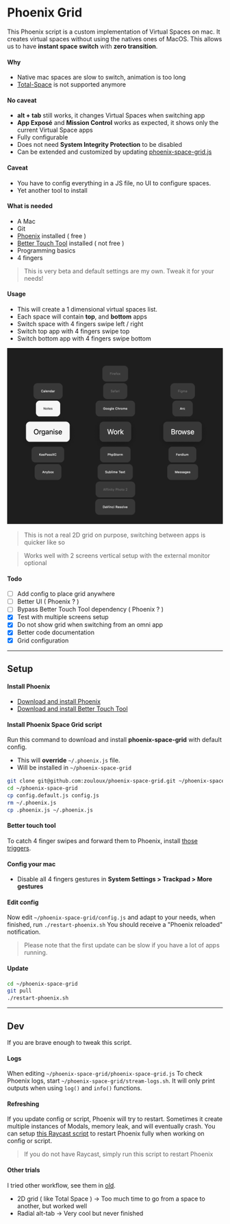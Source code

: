 # Phoenix Grid

This Phoenix script is a custom implementation of Virtual Spaces on mac.
It creates virtual spaces without using the natives ones of MacOS.
This allows us to have **instant space switch** with **zero transition**.

#### Why
- Native mac spaces are slow to switch, animation is too long
- [Total-Space](https://totalspaces.binaryage.com/) is not supported anymore

#### No caveat
- **alt + tab** still works, it changes Virtual Spaces when switching app
- **App Exposé** and **Mission Control** works as expected, it shows only the current Virtual Space apps
- Fully configurable
- Does not need **System Integrity Protection** to be disabled
- Can be extended and customized by updating [phoenix-space-grid.js](phoenix-space-grid.js)

#### Caveat
- You have to config everything in a JS file, no UI to configure spaces.
- Yet another tool to install

#### What is needed
- A Mac
- Git
- [Phoenix](https://github.com/kasper/phoenix/releases/) installed ( free )
- [Better Touch Tool](https://folivora.ai/) installed ( not free )
- Programming basics
- 4 fingers

> This is very beta and default settings are my own. Tweak it for your needs!

#### Usage
- This will create a 1 dimensional virtual spaces list.
- Each space will contain **top**, and **bottom** apps
- Switch space with 4 fingers swipe left / right
- Switch top app with 4 fingers swipe top
- Switch bottom app with 4 fingers swipe bottom

![screenshot-1.png](screenshot-1.png)

> This is not a real 2D grid on purpose, switching between apps is quicker like so

> Works well with 2 screens vertical setup with the external monitor optional

#### Todo
- [ ] Add config to place grid anywhere
- [ ] Better UI ( Phoenix ? )
- [ ] Bypass Better Touch Tool dependency ( Phoenix ? )
- [x] Test with multiple screens setup
- [x] Do not show grid when switching from an omni app
- [x] Better code documentation
- [x] Grid configuration

---
## Setup

#### Install Phoenix
- [Download and install Phoenix](https://github.com/kasper/phoenix/releases/)
- [Download and install Better Touch Tool](https://folivora.ai/)

#### Install Phoenix Space Grid script
Run this command to download and install **phoenix-space-grid** with default config.
- This will **override** `~/.phoenix.js` file.
- Will be installed in `~/phoenix-space-grid`

```bash
git clone git@github.com:zouloux/phoenix-space-grid.git ~/phoenix-space-grid
cd ~/phoenix-space-grid
cp config.default.js config.js
rm ~/.phoenix.js
cp .phoenix.js ~/.phoenix.js
```

#### Better touch tool
To catch 4 finger swipes and forward them to Phoenix, install [those triggers](./exported_triggers.bttpreset).

#### Config your mac
- Disable all 4 fingers gestures in **System Settings > Trackpad > More gestures** 

#### Edit config
Now edit `~/phoenix-space-grid/config.js` and adapt to your needs, when finished, run `./restart-phoenix.sh`
You should receive a "Phoenix reloaded" notification.

> Please note that the first update can be slow if you have a lot of apps running.

#### Update

```bash
cd ~/phoenix-space-grid
git pull
./restart-phoenix.sh
```

---
## Dev

If you are brave enough to tweak this script.

#### Logs
When editing `~/phoenix-space-grid/phoenix-space-grid.js`
To check Phoenix logs, start `~/phoenix-space-grid/stream-logs.sh`.
It will only print outputs when using `log()` and `info()` functions.

#### Refreshing
If you update config or script, Phoenix will try to restart. Sometimes it create multiple instances of Modals, memory leak, and will eventually crash.
You can setup [this Raycast script](./restart-phoenix.sh) to restart Phoenix fully when working on config or script.

> If you do not have Raycast, simply run this script to restart Phoenix 

#### Other trials
I tried other workflow, see them in [old](./old).
- 2D grid ( like Total Space ) -> Too much time to go from a space to another, but worked well
- Radial alt-tab -> Very cool but never finished 
